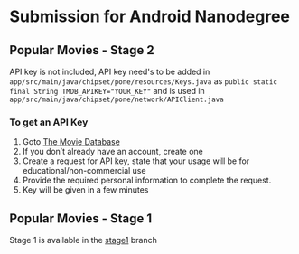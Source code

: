 # Submission for Android Nanodegree

## Popular Movies - Stage 2

API key is not included, API key need's to be added in `app/src/main/java/chipset/pone/resources/Keys.java` as 
`public static final String TMDB_APIKEY="YOUR_KEY"` and is used in `app/src/main/java/chipset/pone/network/APIClient.java`

### To get an API Key

1. Goto [The Movie Database](http://themoviedb.org)
2. If you don’t already have an account, create one
3. Create a request for API key, state that your usage will be for educational/non-commercial use
4. Provide the required personal information to complete the request.
5. Key will be given in a few minutes

## Popular Movies - Stage 1

Stage 1 is available in the [stage1](https://github.com/chipset95/Android-ND-P1/tree/stage1) branch